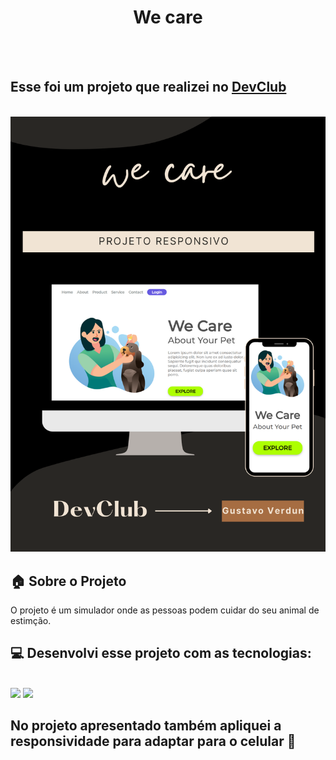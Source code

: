 <h1 align="center">We care</h1>
<br>
<br>
<h2>Esse foi um projeto que realizei no <a href="https://rodolfomori.com.br/devclub/">DevClub</a></h2>
<br>
<img src="https://github.com/gustavoverdun23/We-care/blob/master/img/canva%20we%20care.png?raw=true">
<br>

## :house: Sobre o Projeto
O projeto é um simulador onde as pessoas podem cuidar do seu animal de estimção.

 ## :computer: Desenvolvi esse projeto com as tecnologias:
<br>
<img src="https://img.shields.io/badge/HTML5-E34F26?style=for-the-badge&logo=html5&logoColor=white">
<img src="https://img.shields.io/badge/CSS3-1572B6?style=for-the-badge&logo=css3&logoColor=white">
<br>

## No projeto apresentado também apliquei a responsividade para adaptar para o celular :iphone:



